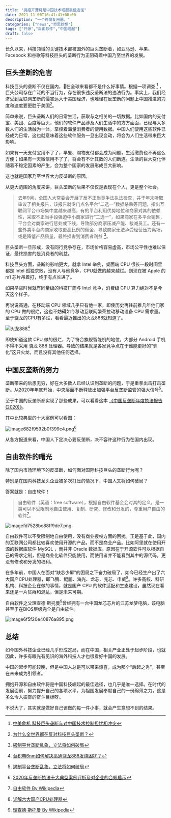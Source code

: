 ```yaml
---
title: "拥抱开源将是中国技术崛起最佳途径"
date: 2021-11-06T16:41:41+08:00
description: "一个终端复用器。"
categories: ["news","奇思妙想"]
tags: ["开源","自由软件","中国崛起"]
draft: false
---
```


长久以来，科技领域的关键技术都被国外的巨头垄断着，如亚马逊、苹果、Facebook 和谷歌等科技巨头的垄断行为正阻碍着中国乃至世界的发展。

## 巨头垄断的危害

科技巨头的垄断不仅在国内，在全球来看都不是什么好事情。根据一项调查 [^1] ，巨头公司存在广泛的不当行为，存在很多违反垄断法的违法行为。事实上，我们经济受到互联网垄断的侵害远大于美国经济，也难怪在反垄断的问题上中国推进的力度和速度要更胜于美国[^2]。

简单来说，巨头垄断人们的日常生活，获取与之相关的一切数据。比如国内的支付宝、美团、百度等巨头，他们的软件产品涉及人们生活中的方方面面，已经与大多数人们的生活融为一体，掌控着海量消费者的使用数据。中国人们使用这些软件已经成为日常，这也就意味着这些软件服务一旦出现变动，将会为人们生活带来巨大影响。

如果有一天支付宝用不了了，早餐、购物支付都会成为问题，生活缴费也不再这么方便；如果有一天微信用不了了，将会有不计其数的人们断连。生活的巨大变化伴随着不稳定因素的产生，会为整个国家的发展形成巨大影响。

这也就是国家乃至世界大力反垄断的原因。

从更大范围的角度来讲，巨头垄断的后果不仅仅是表现在个人，更是整个社会。

> 去年9月，全国人大常委会开展了反不正当竞争法执法检查，并于年末听取审议了相关报告，该报告就专门点名平台“二选一”数据杀熟等问题，指出互联网平台市场集中度越来越高，有的平台利用优势地位和商家对其的依赖性，采取不正当手段强迫中小商家进行“二选一”，如果商家在多平台销售，平台会对商家进行惩处或下线，导致部分商家压减产能、裁减员工。还有一些外卖平台向商家收取更高比例的佣金，导致商家无法承受经营压力离场，或是降低产品质量，最终损害到消费者利益 [^3]。

巨头垄断一旦形成，没有同行竞争存在，市场价格容易虚高，市场公平性也难以保证，最终损害的是消费者的利益。

科技巨头方面，垄断的影响更大。就拿 Intel 举例，桌面端 CPU 很长一段时间里都是 Intel 孤独求败，没有人与他竞争，CPU就做的越来越烂。到现在被 Apple 的 m1 芯片吊着打，终于有点长进了。

如果早些时候就有同量级的科技厂商与 Intel 竞争，消费级 CPU 算力绝对不是今天这个样子。

再说说高通，在移动端 CPU 领域几乎只有他一家，即使历史再往前推几年他们家的 CPU 做的很烂，这也不妨碍如今移动互联网繁荣拉动移动设备 CPU 需求量。至于骁龙的CPU有多烂，看看最近推出的火龙888就知道了。

![火龙888](https://imagehost-cdn.frytea.com/images/2021/11/06/imageac410fd2c836eb92.png)[^4]

即使知道这款 CPU 做的很烂，为了符合旗舰智能机的地位，大部分 Android 手机不得不采用 骁龙 888 处理器。导致的结果就是各家竞争点在于谁能更好的“驯化”这只火龙，而且没有其他任何选择。

## 中国反垄断的努力

垄断带来的后患无穷，好在大多数人已经认识到垄断的问题，于是重拳出击打击垄断。从2020年年底开始，中央层面不断释放出加强平台反垄断监管的强大信号[^3]。

至于中国的反垄断都实现了那些成果，可以看看这本 [《中国反垄断年度执法报告(2020)》](http://www.gov.cn/xinwen/2021-09/24/5639102/files/77006c5bccc04555aa05f30c9a296267.pdf)。

其中比较典型的十大案例可以看图：

![image682f9592b0f399c4.png](https://imagehost-cdn.frytea.com/images/2021/11/06/image682f9592b0f399c4.png)[^5]

从各方报道来看，中国人下定决心要反垄断，决不容许这种行为在国内出现。


## 自由软件的曙光

除了国内市场环境下的反垄断，如何面对国际科技巨头的垄断行为呢？

特别是在国内科技龙头企业被多次打压的情况下，中国人又将如何破局？

答案就是：自由软件！

> 自由软件（英语：free software），根据自由软件基金会对其的定义，是一类可以不受限制地自由使用、复制、研究、修改和分发的，尊重用户自由的软件[^6]。

![imagefd7528bc88ff9de7.png](https://imagehost-cdn.frytea.com/images/2021/11/06/imagefd7528bc88ff9de7.png)

自由软件可以不受限制地自由使用，没有商业授权方面的困扰。正是基于此，国内的互联网公司都比较喜欢使用开源的产品，而不是商业产品。比如阿里就在使用开源的数据库软件 MySQL ，而并非 Oracle 数据库。原因在于开源软件可以根据自己的需求定制，但是商业化软件只能使用，而使用者并不能看到其中的源代码，更没有修改和分发的权利。

在多年前，中国人在面对“缺芯少屏”的困局之下奋力破局了，如今已经生产出了六大国产CPU处理器，即飞腾、鲲鹏、海光、龙芯、兆芯、申威[^7]。许多高校、科研机构、科技企业在做的事情，就是国产 CPU 的软件适配和生态建设，虽然现在看来还是一片贫瘠和混乱，但是未来可期。

自由软件之父理查德·斯托曼[^8]曾经拥有一台中国龙芯芯片的江苏龙梦电脑，该电脑甚至于在BIOS层级完全是自由软件。

![image6f5f20e40876a895.png](https://imagehost-cdn.frytea.com/images/2021/11/06/image6f5f20e40876a895.png)

## 总结

如今国外科技企业已经几乎形成定局，而在中国，相关产业正处于起步阶段，也就因此，许多有眼光有见识的海外科技人才也很看好中国的发展。

中国的起步可能较晚，但是中国人总是可以带来惊喜，成为那个“后起之秀”，甚至在未来成为引领者。

拥抱开源和自由软件将是中国科技崛起的最佳途径，也几乎是唯一选择。在时代的发展面前，努力提升自己的各项水平，为祖国发展奉献自己的一份绵薄之力，这是多么令人振奋的奋斗目标呀。

不说大了，其实就是做好自己该做的每一件小事，就会产生意想不到的结果。

[^1]: [中美危机 科技巨头垄断与对中国技术控制担忧相冲突](https://chinese.aljazeera.net/technology/2021/6/25/中美危机科技巨头垄断与对中国技术控制担忧相冲)
[^2]: [为什么全世界都在反对科技巨头垄断？](https://lvdao.sina.com.cn/news/2021-03-31/doc-ikkntian0749826.shtml)
[^3]: [遏制平台垄断乱象，立法将如何破局](http://www.npc.gov.cn/npc/c30834/202104/f785c2689d784e14890961b5f6a1c60b.shtml)
[^4]: [台积电6nm如何解决高通骁龙888发烧困扰？](https://tele.ofweek.com/2021-05/ART-8320503-8110-30501260.html)
[^5]: [2020年反垄断执法十大典型案例评析及对企业的合规启示](https://www.jtnfa.com/CN/booksdetail.aspx?type=06001&keyid=00000000000000005731&PageUrl=majorbook&Lan=CN)
[^6]: [自由软件 By Wikipedia](https://zh.wikipedia.org/wiki/自由软件)
[^7]: [详解六大国产CPU处理器](https://zhuanlan.zhihu.com/p/149097611)
[^8]: [理查德·斯托曼 By Wikipedia](https://zh.wikipedia.org/wiki/理查德·斯托曼)